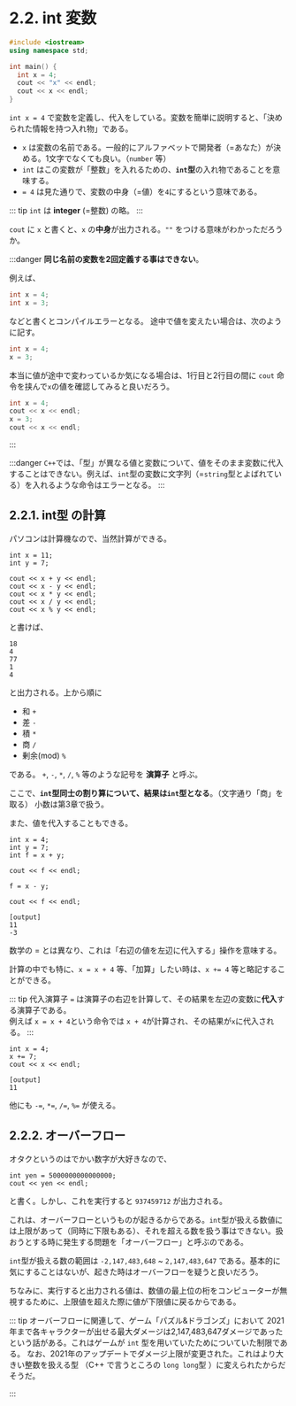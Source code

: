 # 2.2. int 変数

```cpp
#include <iostream>
using namespace std;

int main() {
  int x = 4;
  cout << "x" << endl;
  cout << x << endl;
}
```

`int x = 4` で変数を定義し、代入をしている。変数を簡単に説明すると、「決められた情報を持つ入れ物」である。

* `x` は変数の名前である。一般的にアルファベットで開発者（=あなた）が決める。1文字でなくても良い。（`number` 等）
* `int` はこの変数が「整数」を入れるための、**`int`型**の入れ物であることを意味する。
* `= 4` は見た通りで、変数の中身（=値）を`4`にするという意味である。

::: tip
`int` は **integer** (=整数) の略。
:::

`cout` に `x` と書くと、`x` の**中身**が出力される。`""` をつける意味がわかっただろうか。

:::danger
**同じ名前の変数を2回定義する事はできない**。

例えば、

```cpp
int x = 4;
int x = 3;
```

などと書くとコンパイルエラーとなる。
途中で値を変えたい場合は、次のように記す。

```cpp
int x = 4;
x = 3;
```

本当に値が途中で変わっているか気になる場合は、1行目と2行目の間に `cout` 命令を挟んで`x`の値を確認してみると良いだろう。

```cpp
int x = 4;
cout << x << endl;
x = 3;
cout << x << endl;
```

:::

:::danger
`C++`では、「型」が異なる値と変数について、値をそのまま変数に代入することはできない。例えば、`int`型の変数に文字列（=`string`型とよばれている）を入れるような命令はエラーとなる。
:::

## 2.2.1. int型 の計算

パソコンは計算機なので、当然計算ができる。

```cpp:line-numbers
int x = 11;
int y = 7;

cout << x + y << endl;
cout << x - y << endl;
cout << x * y << endl;
cout << x / y << endl;
cout << x % y << endl;
```

と書けば、

```
18
4
77
1
4
```

と出力される。上から順に

* 和 `+`
* 差 `-`
* 積 `*`
* 商 `/`
* 剰余(mod) `%`

である。 `+`, `-`, `*`, `/`, `%` 等のような記号を **演算子** と呼ぶ。

ここで、**`int`型同士の割り算について、結果は`int`型となる**。（文字通り「商」を取る）
小数は第3章で扱う。

また、値を代入することもできる。

```cpp:line-numbers
int x = 4;
int y = 7;
int f = x + y;

cout << f << endl;

f = x - y;

cout << f << endl;
```

```
[output]
11
-3
```

数学の $=$ とは異なり、これは「右辺の値を左辺に代入する」操作を意味する。

計算の中でも特に、`x = x + 4` 等、「加算」したい時は、`x += 4` 等と略記することができる。

::: tip
代入演算子 `=` は演算子の右辺を計算して、その結果を左辺の変数に**代入**する演算子である。  
例えば `x = x + 4`という命令では `x + 4`が計算され、その結果が`x`に代入される。
:::

```cpp:line-numbers
int x = 4;
x += 7;
cout << x << endl;
```

```
[output]
11
```

他にも `-=`, `*=`, `/=`, `%=` が使える。

## 2.2.2. オーバーフロー

オタクというのはでかい数字が大好きなので、

```cpp:line-numbers
int yen = 5000000000000000;
cout << yen << endl;
```

と書く。しかし、これを実行すると `937459712` が出力される。

これは、オーバーフローというものが起きるからである。`int`型が扱える数値には上限があって（同時に下限もある）、それを超える数を扱う事はできない。扱おうとする時に発生する問題を「オーバーフロー」と呼ぶのである。

`int`型が扱える数の範囲は `-2,147,483,648` ~ `2,147,483,647` である。基本的に気にすることはないが、起きた時はオーバーフローを疑うと良いだろう。

ちなみに、実行すると出力される値は、数値の最上位の桁をコンピューターが無視するために、上限値を超えた際に値が下限値に戻るからである。

::: tip
オーバーフローに関連して、ゲーム「パズル&ドラゴンズ」において 2021 年まで各キャラクターが出せる最大ダメージは2,147,483,647ダメージであったという話がある。これはゲームが `int` 型を用いていたためについていた制限である。
なお、2021年のアップデートでダメージ上限が変更された。これはより大きい整数を扱える型 （C++ で言うところの `long long`型 ）に変えられたからだそうだ。

:::
